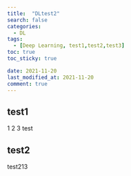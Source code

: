 ```yaml
---
title:  "DLtest2"
search: false
categories: 
  - DL
tags:
  - [Deep Learning, test1,test2,test3]
toc: true
toc_sticky: true

date: 2021-11-20
last_modified_at: 2021-11-20
comment: true
---
```



## test1

1
2
3
test

## test2

test213

